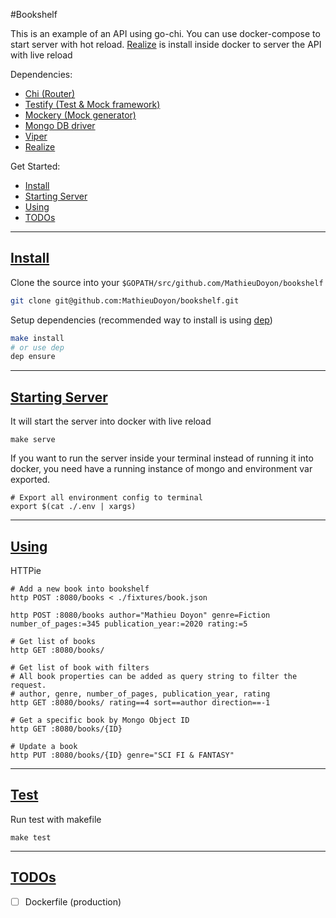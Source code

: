 #Bookshelf

This is an example of an API using go-chi. You can use docker-compose to start server with hot reload. [Realize](https://gorealize.io/) is install inside docker to server the API with live reload

Dependencies:
 - [Chi (Router)](https://github.com/go-chi/chi)
 - [Testify (Test & Mock framework)](https://github.com/stretchr/testify)
 - [Mockery (Mock generator)](https://github.com/vektra/mockery)
 - [Mongo DB driver](github.com/mongodb/mongo-go-driver)
 - [Viper](github.com/spf13/viper)
 - [Realize](https://gorealize.io/)

 Get Started:

 - [Install](#install)
 - [Starting Server](#start)
 - [Using](#Using)
 - [TODOs](#TODOs)

 ----------
[Install](#install)
-------

Clone the source into your `$GOPATH/src/github.com/MathieuDoyon/bookshelf`
```bash
git clone git@github.com:MathieuDoyon/bookshelf.git
```

Setup dependencies (recommended way to install is using [dep](https://github.com/golang/dep))
```bash
make install
# or use dep
dep ensure
```
 ----------
[Starting Server](#start)
-------
It will start the server into docker with live reload
```
make serve
```

If you want to run the server inside your terminal instead of running it into docker, you need have a running instance of mongo and environment var exported.
```
# Export all environment config to terminal
export $(cat ./.env | xargs)
```
 ----------
[Using](#Using)
-------

HTTPie
```
# Add a new book into bookshelf
http POST :8080/books < ./fixtures/book.json

http POST :8080/books author="Mathieu Doyon" genre=Fiction number_of_pages:=345 publication_year:=2020 rating:=5

# Get list of books
http GET :8080/books/ 

# Get list of book with filters
# All book properties can be added as query string to filter the request.
# author, genre, number_of_pages, publication_year, rating
http GET :8080/books/ rating==4 sort==author direction==-1

# Get a specific book by Mongo Object ID
http GET :8080/books/{ID}

# Update a book
http PUT :8080/books/{ID} genre="SCI FI & FANTASY"

```

 ----------
[Test](#Test)
-------
Run test with makefile
```
make test
```

 ----------
[TODOs](#TODOs)
-------
- [ ] Dockerfile (production)
